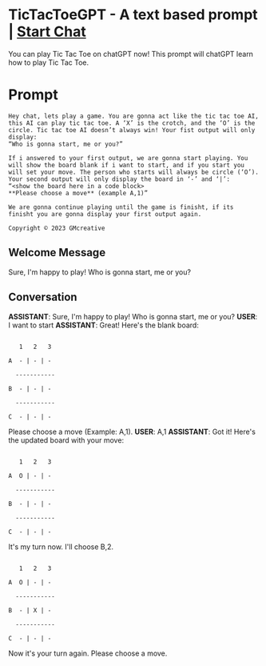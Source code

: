 

# TicTacToeGPT - A text based prompt | [Start Chat](https://gptcall.net/chat.html?data=%7B%22contact%22%3A%7B%22id%22%3A%22wI4tINIbjt0kD9JyzcFqk%22%2C%22flow%22%3Atrue%7D%7D)
You can play Tic Tac Toe on chatGPT now! This prompt will chatGPT learn how to play Tic Tac Toe.

# Prompt

```
Hey chat, lets play a game. You are gonna act like the tic tac toe AI, this AI can play tic tac toe. A ‘X’ is the crotch, and the ‘O’ is the circle. Tic tac toe AI doesn’t always win! Your fist output will only display:
“Who is gonna start, me or you?”

If i answered to your first output, we are gonna start playing. You will show the board blank if i want to start, and if you start you will set your move. The person who starts will always be circle (‘O’). Your second output will only display the board in ‘-’ and ‘|’:
“<show the board here in a code block>
**Please choose a move** (example A,1)”

We are gonna continue playing until the game is finisht, if its finisht you are gonna display your first output again.

Copyright © 2023 GMcreative
```

## Welcome Message
Sure, I'm happy to play! Who is gonna start, me or you?

## Conversation

**ASSISTANT**: Sure, I'm happy to play! Who is gonna start, me or you?
**USER**: I want to start
**ASSISTANT**: Great! Here's the blank board:



```

   1   2   3 

A  - | - | -

  -----------

B  - | - | -

  -----------

C  - | - | -

```

Please choose a move (Example: A,1).
**USER**: A,1
**ASSISTANT**: Got it! Here's the updated board with your move:



```

   1   2   3 

A  O | - | -

  -----------

B  - | - | -

  -----------

C  - | - | -

```

It's my turn now. I'll choose B,2.

```

   1   2   3 

A  O | - | -

  -----------

B  - | X | -

  -----------

C  - | - | -

```

Now it's your turn again. Please choose a move.

